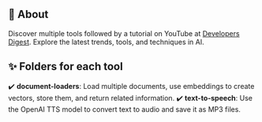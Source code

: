 ## :dart: About

Discover multiple tools followed by a tutorial on YouTube at [Developers Digest](https://www.youtube.com/@DevelopersDigest). Explore the latest trends, tools, and techniques in AI.

## :sparkles: Folders for each tool

:heavy_check_mark: **document-loaders**: Load multiple documents, use embeddings to create vectors, store them, and return related information.
:heavy_check_mark: **text-to-speech**: Use the OpenAI TTS model to convert text to audio and save it as MP3 files.

